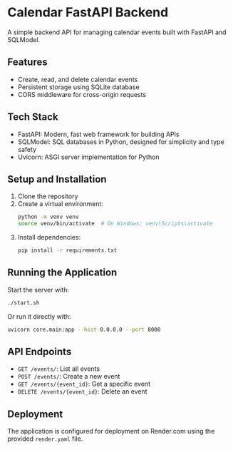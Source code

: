 # Calendar FastAPI Backend

A simple backend API for managing calendar events built with FastAPI and SQLModel.

## Features

- Create, read, and delete calendar events
- Persistent storage using SQLite database
- CORS middleware for cross-origin requests

## Tech Stack

- FastAPI: Modern, fast web framework for building APIs
- SQLModel: SQL databases in Python, designed for simplicity and type safety
- Uvicorn: ASGI server implementation for Python

## Setup and Installation

1. Clone the repository
2. Create a virtual environment:
   ```bash
   python -m venv venv
   source venv/bin/activate  # On Windows: venv\Scripts\activate
   ```
3. Install dependencies:
   ```bash
   pip install -r requirements.txt
   ```

## Running the Application

Start the server with:

```bash
./start.sh
```

Or run it directly with:

```bash
uvicorn core.main:app --host 0.0.0.0 --port 8000
```

## API Endpoints

- `GET /events/`: List all events
- `POST /events/`: Create a new event
- `GET /events/{event_id}`: Get a specific event
- `DELETE /events/{event_id}`: Delete an event

## Deployment

The application is configured for deployment on Render.com using the provided `render.yaml` file.